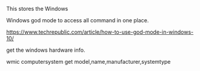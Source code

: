 This stores the Windows 

Windows god mode to access all command in one place.

https://www.techrepublic.com/article/how-to-use-god-mode-in-windows-10/

get the windows hardware info.

wmic computersystem get model,name,manufacturer,systemtype
